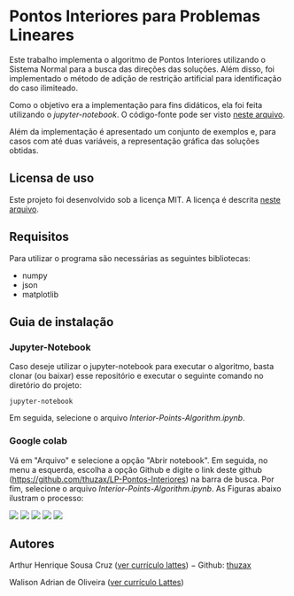 # Pontos Interiores para Problemas Lineares

Este trabalho implementa o algoritmo de Pontos Interiores utilizando o Sistema Normal para a busca das direções das soluções. Além disso, foi implementado o método de adição de restrição artificial para identificação do caso ilimiteado.

Como o objetivo era a implementação para fins didáticos, ela foi feita utilizando o *jupyter-notebook*. O código-fonte pode ser visto [neste arquivo](Interior-Points-Algorithm.ipynb).

Além da implementação é apresentado um conjunto de exemplos e, para casos com até duas variáveis, a representação gráfica das soluções obtidas.

## Licensa de uso

Este projeto foi desenvolvido sob a licença MIT. A licença é descrita [neste arquivo](LICENSE).

## Requisitos

Para utilizar o programa são necessárias as seguintes bibliotecas:

* numpy
* json
* matplotlib

## Guia de instalação

### Jupyter-Notebook

Caso deseje utilizar o jupyter-notebook para executar o algoritmo, basta clonar (ou baixar) esse repositório e executar o seguinte comando no diretório do projeto:

```jupyter-notebook```

Em seguida, selecione o arquivo *Interior-Points-Algorithm.ipynb*.

### Google colab

Vá em "Arquivo" e selecione a opção "Abrir notebook". Em seguida, no menu a esquerda, escolha a opção Github e digite o link deste github (https://github.com/thuzax/LP-Pontos-Interiores) na barra de busca. Por fim, selecione o arquivo *Interior-Points-Algorithm.ipynb*. As Figuras abaixo ilustram o processo:

<img src="figuras_readme/f0.png">
<img src="figuras_readme/f1.png">
<img src="figuras_readme/f2.png">
<img src="figuras_readme/f3.png">
<img src="figuras_readme/f4.png">

## Autores

Arthur Henrique Sousa Cruz ([ver currículo lattes](http://lattes.cnpq.br/7792617711548023)) $-$ Github: [thuzax](https://github.com/thuzax)


Walison Adrian de Oliveira ([ver currículo Lattes](http://lattes.cnpq.br/5950090124404335))